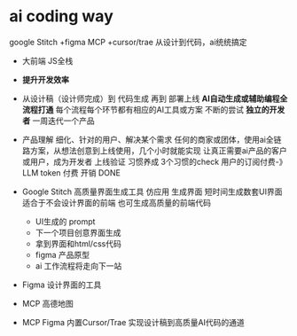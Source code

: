 # ai coding way
  google Stitch +figma MCP +cursor/trae 从设计到代码，ai统统搞定
  - 大前端 JS全栈
  - **提升开发效率**
  - 从设计稿（设计师完成）到 代码生成 再到 部署上线
    **AI自动生成或辅助编程全流程打通**
    每个流程每个环节都有相应的AI工具或方案
    不断的尝试 **独立的开发者**
    一周迭代一个产品

  - 产品理解
    细化、针对的用户、解决某个需求
    任何的商家或团体，使用ai全链路方案，从想法创意到上线使用，几个小时就能实现
    让真正需要ai产品的客户或用户，成为开发者
    上线验证
    习惯养成
    3个习惯的check
    用户的订阅付费-》LLM token 付费 开销 DONE

  - Google Stitch 高质量界面生成工具
    仿应用
    生成界面
    短时间生成数套UI界面
    适合于不会设计界面的前端
    也可生成高质量的前端代码
    - UI生成的 prompt
    - 下一个项目创意界面生成
    - 拿到界面和html/css代码
    - figma 产品原型
    - ai 工作流程将走向下一站

  - Figma 设计界面的工具
  - MCP 
    高德地图
  - MCP Figma  内置Cursor/Trae
    实现设计稿到高质量AI代码的通道